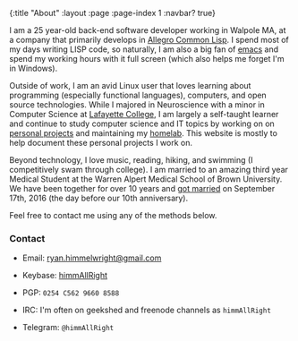 {:title "About"
 :layout :page
 :page-index 1
 :navbar? true}

I am a 25 year-old back-end software developer working in Walpole MA, at a company that primarily develops in [Allegro Common Lisp](http://franz.com/products/allegro-common-lisp/). I spend most of my days writing LISP code, so naturally, I am also a big fan of [emacs](https://www.gnu.org/software/emacs/) and spend my working hours with it full screen (which also helps me forget I'm in Windows). 

Outside of work, I am an avid Linux user that loves learning about
programming (especially functional languages), computers, and open source technologies. While I majored in Neuroscience with a minor in Computer Science at [Lafayette College](https://www.lafayette.edu/), I am largely a self-taught learner and continue to study computer science and IT topics by working on on [personal projects](https://github.com/himmAllRight?tab=repositories) and maintaining my [homelab](http://ryan.himmelwright.net/pages/homelab/). This website is mostly to help document these personal projects I work on.

Beyond technology, I love music, reading, hiking, and swimming (I competitively swam through college). I am married to an amazing third year Medical Student at the Warren Alpert Medical School of Brown University. We have been together for over 10 years and [got married](http://wedding.himmelwright.net) on September 17th, 2016 (the day before our 10th anniversary).

Feel free to contact me using any of the methods below.


### Contact
- Email: [ryan.himmelwright@gmail.com](mailto:ryan.himmelwright@gmail.com)

- Keybase: [himmAllRight](https://keybase.io/himmallright)

* PGP: `0254 C562 9660 8588`

* IRC: I'm often on geekshed and freenode channels as `himmAllRight`

* Telegram: `@himmAllRight`
